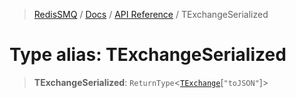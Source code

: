 >[RedisSMQ](../../../README.md) / [Docs](../../README.md) / [API Reference](../README.md) / TExchangeSerialized

# Type alias: TExchangeSerialized

> **TExchangeSerialized**: `ReturnType`<[`TExchange`](TExchange.md)\[`"toJSON"`\]>

